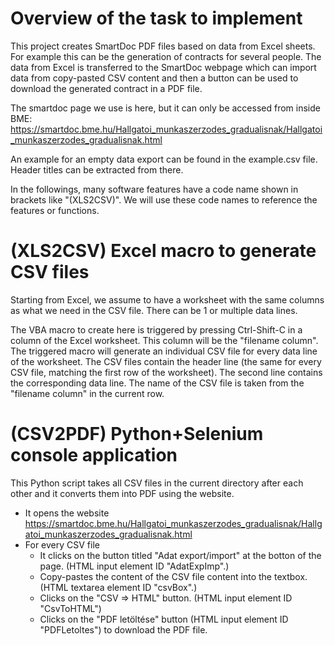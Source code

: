 # Overview of the task to implement

This project creates SmartDoc PDF files based on data from Excel sheets. For example this can be the generation of contracts for several people. The data from Excel is transferred to the SmartDoc webpage which can import data from copy-pasted CSV content and then a button can be used to download the generated contract in a PDF file.

The smartdoc page we use is here, but it can only be accessed from inside BME:
https://smartdoc.bme.hu/Hallgatoi_munkaszerzodes_gradualisnak/Hallgatoi_munkaszerzodes_gradualisnak.html

An example for an empty data export can be found in the example.csv file. Header titles can be extracted from there.

In the followings, many software features have a code name shown in brackets like "(XLS2CSV)". We will use these code names to reference the features or functions.

# (XLS2CSV) Excel macro to generate CSV files

Starting from Excel, we assume to have a worksheet with the same columns as what we need in the CSV file. There can be 1 or multiple data lines.

The VBA macro to create here is triggered by pressing Ctrl-Shift-C in a column of the Excel worksheet. This column will be the "filename column". The triggered macro will generate an individual CSV file for every data line of the worksheet. The CSV files contain the header line (the same for every CSV file, matching the first row of the worksheet). The second line contains the corresponding data line. The name of the CSV file is taken from the "filename column" in the current row.

# (CSV2PDF) Python+Selenium console application

This Python script takes all CSV files in the current directory after each other and it converts them into PDF using the website.

- It opens the website https://smartdoc.bme.hu/Hallgatoi_munkaszerzodes_gradualisnak/Hallgatoi_munkaszerzodes_gradualisnak.html
- For every CSV file
    - It clicks on the button titled "Adat export/import" at the botton of the page. (HTML input element ID "AdatExpImp".)
    - Copy-pastes the content of the CSV file content into the textbox. (HTML textarea element ID "csvBox".)
    - Clicks on the "CSV => HTML" button. (HTML input element ID "CsvToHTML")
    - Clicks on the "PDF letöltése" button (HTML input element ID "PDFLetoltes") to download the PDF file.
